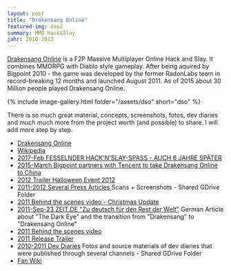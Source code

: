 ```yaml
---
layout: post
title: "Drakensang Online"
featured-img: dso2
summary: MMO Hack&Slay
jahr: 2010-2013
---
```

[Drakensang Online](https://en.wikipedia.org/wiki/Drakensang_Online) is a F2P Massive Multiplayer Online Hack and Slay. It combines MMORPG with Diablo style gameplay. After being aquired by Bigpoint  2010 - the game was developed by the former RadonLabs team in record-breaking 12 months and launched August 2011.  As of 2015 about 30 Million people played Drakensang Online.

{% include image-gallery.html folder="/assets/dso" short="dso" %}

There is so much great material, concepts, screenshots, fotos, dev diaries and much much more from the project worth (and possible) to share.
I will add more step by step.



* [Drakensang Online](https://drakensang.com)
* [Wikipedia](https://en.wikipedia.org/wiki/Drakensang_Online)
* [2017-Feb FESSELNDER HACK'N'SLAY-SPASS - AUCH 6 JAHRE SPÄTER](https://www.browsergames.de/drakensang-online/drakensang-online-test-fesselnder-hacknslay-spass-auch-6-jahre-spaeter)
* [2015-March Bigpoint partners with Tencent to take Drakensang Online to China](https://venturebeat.com/2015/03/30/germanys-bigpoint-partners-with-tencent-to-take-drakensang-online-to-china)
* [2012 Trailer Halloween Event 2012](https://youtu.be/ax4haoSh3dA)
* [2011-2012 Several Press Articles ](https://drive.google.com/drive/folders/0B1PLqWp1_kwwSzl5bmxaWk1aWFU?resourcekey=0--KY1zmyjSM7WSLxV9He_Mg&usp=sharing) Scans + Screenshots - Shared GDrive Folder
* [2011 Behind the scenes video - Christmas Update](https://youtu.be/9jjYx28VoOc)
* [2011-Sep-23 ZEIT.DE "Zu deutsch für den Rest der Welt"](https://www.zeit.de/digital/games/2011-09/das-schwarze-auge-online) German Article about "The Dark Eye" and the transition from "Drakensang" to "Drakensang Online"
* [2011 Behind the scenes video](https://youtu.be/bnzVLtnOJcU)
* [2011 Release Trailer](https://youtu.be/j6TASPQdC_4)
* [2010-2011 Dev Diaries](https://drive.google.com/drive/folders/0B1PLqWp1_kwwOUR0QUpqXzhzVW8?usp=sharing)  Fotos and source materials of dev diaries that were published through several channels - Shared GDrive Folder
* [Fan Wiki](https://drakensangonline.fandom.com/wiki/Drakensang_Online_Wiki)

